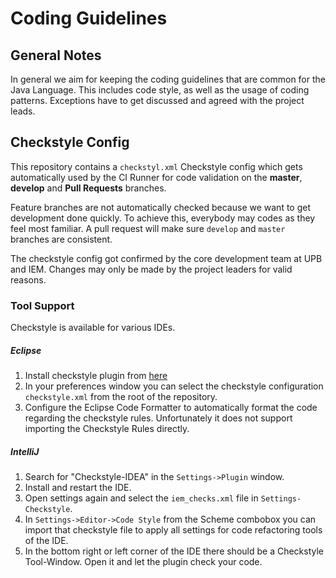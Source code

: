 # Coding Guidelines

## General Notes
In general we aim for keeping the coding guidelines that are common for the Java Language. This includes code style,
as well as the usage of coding patterns. Exceptions have to get discussed and agreed with the project leads.

## Checkstyle Config
This repository contains a `checkstyl.xml` Checkstyle config which gets automatically used by the CI Runner for code 
validation on the **master**, **develop** and **Pull Requests** branches.

Feature branches are not automatically checked because we want to get development done quickly. To achieve this, everybody may codes as 
they feel most familiar. A pull request will make sure `develop` and `master` branches are consistent.   

The checkstyle config got confirmed by the core development team at UPB and IEM. Changes may only be made by the project leaders
for valid reasons.

### Tool Support

Checkstyle is available for various IDEs.

##### Eclipse
1. Install checkstyle plugin from [here](https://checkstyle.org/eclipse-cs/)
2. In your preferences window you can select the checkstyle configuration `checkstyle.xml` from the root of the
repository.
3. Configure the Eclipse Code Formatter to automatically format the code regarding the checkstyle rules. 
Unfortunately it does not support importing the Checkstyle Rules directly.

##### IntelliJ
1. Search for "Checkstyle-IDEA" in the `Settings->Plugin` window.
2. Install and restart the IDE.
3. Open settings again and select the `iem_checks.xml` file in `Settings-Checkstyle`.
4. In `Settings->Editor->Code Style` from the Scheme combobox you can import that checkstyle file to apply all settings 
for code refactoring tools of the IDE. 
5. In the bottom right or left corner of the IDE there should be a Checkstyle Tool-Window. 
Open it and let the plugin check your code.
